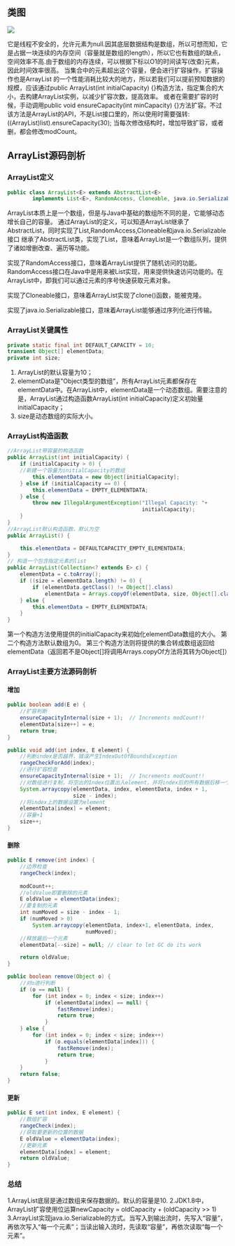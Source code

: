## 类图
![](http://p6m5e5j2t.bkt.clouddn.com/18-5-24/63415057.jpg)

它是线程不安全的，允许元素为null.因其底层数据结构是数组，所以可想而知，它是占据一块连续的内存空间（容量就是数组的length），所以它也有数组的缺点，空间效率不高.由于数组的内存连续，可以根据下标以O1的时间读写(改查)元素，因此时间效率很高。
当集合中的元素超出这个容量，便会进行扩容操作。扩容操作也是ArrayList 的一个性能消耗比较大的地方，所以若我们可以提前预知数据的规模，应该通过public ArrayList(int initialCapacity) {}构造方法，指定集合的大小，去构建ArrayList实例，以减少扩容次数，提高效率。
或者在需要扩容的时候，手动调用public void ensureCapacity(int minCapacity) {}方法扩容。不过该方法是ArrayList的API，不是List接口里的，所以使用时需要强转:((ArrayList)list).ensureCapacity(30);
当每次修改结构时，增加导致扩容，或者删，都会修改modCount。

## ArrayList源码剖析
### ArrayList定义

```java
public class ArrayList<E> extends AbstractList<E>
        implements List<E>, RandomAccess, Cloneable, java.io.Serializable {}     
```

ArrayList本质上是一个数组，但是与Java中基础的数组所不同的是，它能够动态增长自己的容量。
通过ArrayList的定义，可以知道ArrayList继承了AbstractList，同时实现了List,RandomAccess,Cloneable和java.io.Serializable接口
继承了AbstractList类，实现了List，意味着ArrayList是一个数组队列，提供了诸如增删改查、遍历等功能。

实现了RandomAccess接口，意味着ArrayList提供了随机访问的功能。RandomAccess接口在Java中是用来被List实现，用来提供快速访问功能的。在ArrayList中，即我们可以通过元素的序号快速获取元素对象。

实现了Cloneable接口，意味着ArrayList实现了clone()函数，能被克隆。

实现了java.io.Serializable接口，意味着ArrayList能够通过序列化进行传输。

### ArrayList关键属性

```java
private static final int DEFAULT_CAPACITY = 10;
transient Object[] elementData;
private int size;
```
1. ArrayList的默认容量为10；
2. elementData是"Object类型的数组"，所有ArrayList元素都保存在elementData中。在ArrayList中，elementData是一个动态数组。需要注意的是，ArrayList通过构造函数ArrayList(int initialCapacity)定义初始量initialCapacity；
3. size是动态数组的实际大小。

### ArrayList构造函数
```java
//ArrayList带容量的构造函数
public ArrayList(int initialCapacity) {
    if (initialCapacity > 0) {
    //新建一个容量为initialCapacity的数组
        this.elementData = new Object[initialCapacity];
    } else if (initialCapacity == 0) {
        this.elementData = EMPTY_ELEMENTDATA;
    } else {
        throw new IllegalArgumentException("Illegal Capacity: "+
                                           initialCapacity);
    }
}
//ArrayList默认构造函数，默认为空
public ArrayList() {

    this.elementData = DEFAULTCAPACITY_EMPTY_ELEMENTDATA;
}
// 构造一个包含指定元素的list
public ArrayList(Collection<? extends E> c) {
    elementData = c.toArray();
    if ((size = elementData.length) != 0) {
        if (elementData.getClass() != Object[].class)
            elementData = Arrays.copyOf(elementData, size, Object[].class);
    } else {
        this.elementData = EMPTY_ELEMENTDATA;
    }
}
```

第一个构造方法使用提供的initialCapacity来初始化elementData数组的大小。
第二个构造方法默认数组为0。
第三个构造方法则将提供的集合转成数组返回给elementData（返回若不是Object[]将调用Arrays.copyOf方法将其转为Object[]）

### ArrayList主要方法源码剖析
#### 增加
```java
public boolean add(E e) {
    //扩容判断
    ensureCapacityInternal(size + 1);  // Increments modCount!!
    elementData[size++] = e;
    return true;
}

public void add(int index, E element) {
    //判断index是否越界，错误产生IndexOutOfBoundsException
    rangeCheckForAdd(index);
    //进行扩容检查
    ensureCapacityInternal(size + 1);  // Increments modCount!!
    //对数组进行复制，将空出的Index位置出入element，并将index后的所有数据后移一个位置。
    System.arraycopy(elementData, index, elementData, index + 1,
                     size - index);
    //将index上的数据设置为element
    elementData[index] = element;
    //容量+1
    size++;
}
```
#### 删除
```java
public E remove(int index) {
    //边界检查
    rangeCheck(index);
        
    modCount++;
    //oldValue即要删除的元素
    E oldValue = elementData(index);
    //要复制的元素
    int numMoved = size - index - 1;
    if (numMoved > 0)
        System.arraycopy(elementData, index+1, elementData, index,
                         numMoved);
    //释放最后一个元素
    elementData[--size] = null; // clear to let GC do its work

    return oldValue;
}

public boolean remove(Object o) {
    //对o进行判断
    if (o == null) {
        for (int index = 0; index < size; index++)
            if (elementData[index] == null) {
                fastRemove(index);
                return true;
            }
    } else {
        for (int index = 0; index < size; index++)
            if (o.equals(elementData[index])) {
                fastRemove(index);
                return true;
            }
    }
    return false;
}
```

#### 更新
```java
public E set(int index, E element) {
    //数组扩容
    rangeCheck(index);
    //获取要更新的位置的数据
    E oldValue = elementData(index);
    //更新元素
    elementData[index] = element;
    return oldValue;
}

```
### 总结
1.ArrayList底层是通过数组来保存数据的。默认的容量是10.
2.JDK1.8中，ArrayList扩容使用位运算newCapacity = oldCapacity + (oldCapacity >> 1)
3.ArrayList实现java.io.Serializable的方式。当写入到输出流时，先写入“容量”，再依次写入“每一个元素”；当读出输入流时，先读取“容量”，再依次读取“每一个元素”。